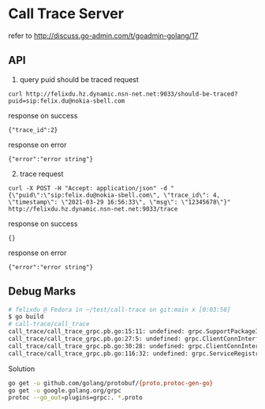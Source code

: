 # Call Trace Server
refer to http://discuss.go-admin.com/t/goadmin-golang/17

## API
1. query puid should be traced
request
```
curl http://felixdu.hz.dynamic.nsn-net.net:9033/should-be-traced?puid=sip:felix.du@nokia-sbell.com
```
response on success
```
{"trace_id":2}
```
response on error
```
{"error":"error string"}
```

2. trace
request
```
curl -X POST -H "Accept: application/json" -d "{\"puid\":\"sip:felix.du@nokia-sbell.com\", \"trace_id\": 4, \"timestamp\": \"2021-03-29 16:56:33\", \"msg\": \"12345678\"}" http://felixdu.hz.dynamic.nsn-net.net:9033/trace
```
response on success
```
{}
```
response on error
```
{"error":"error string"}
```

## Debug Marks
```sh
# felixdu @ Fedora in ~/test/call-trace on git:main x [0:03:58]
$ go build
# call-trace/call_trace
call_trace/call_trace_grpc.pb.go:15:11: undefined: grpc.SupportPackageIsVersion7
call_trace/call_trace_grpc.pb.go:27:5: undefined: grpc.ClientConnInterface
call_trace/call_trace_grpc.pb.go:30:28: undefined: grpc.ClientConnInterface
call_trace/call_trace_grpc.pb.go:116:32: undefined: grpc.ServiceRegistrar
```

Solution
```sh
go get -u github.com/golang/protobuf/{proto,protoc-gen-go}
go get -u google.golang.org/grpc
protoc --go_out=plugins=grpc:. *.proto
```
